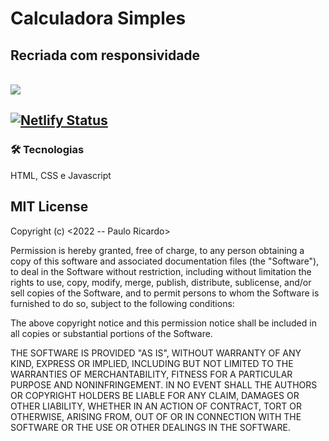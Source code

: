#  Calculadora Simples
<h2>Recriada com responsividade</h2>

<br>
<img src=https://github.com/Rodrigues-PauloRicardo/recriando-calculadora/blob/main/imgcalc.png>
<br>

<h2 Status:  🚀 Concluído .</h2>

 [![Netlify Status](https://api.netlify.com/api/v1/badges/5fc8d938-d177-485f-a3d5-4e12e3c732fc/deploy-status)](https://app.netlify.com/sites/calculadora-simples-estudo/deploys)

### 🛠 Tecnologias
HTML, CSS e Javascript


<h2>MIT License</h2>
Copyright (c) <2022 -- Paulo Ricardo>

Permission is hereby granted, free of charge, to any person obtaining a copy
of this software and associated documentation files (the "Software"), to deal
in the Software without restriction, including without limitation the rights
to use, copy, modify, merge, publish, distribute, sublicense, and/or sell
copies of the Software, and to permit persons to whom the Software is
furnished to do so, subject to the following conditions:

The above copyright notice and this permission notice shall be included in all
copies or substantial portions of the Software.

THE SOFTWARE IS PROVIDED "AS IS", WITHOUT WARRANTY OF ANY KIND, EXPRESS OR
IMPLIED, INCLUDING BUT NOT LIMITED TO THE WARRANTIES OF MERCHANTABILITY,
FITNESS FOR A PARTICULAR PURPOSE AND NONINFRINGEMENT. IN NO EVENT SHALL THE
AUTHORS OR COPYRIGHT HOLDERS BE LIABLE FOR ANY CLAIM, DAMAGES OR OTHER
LIABILITY, WHETHER IN AN ACTION OF CONTRACT, TORT OR OTHERWISE, ARISING FROM,
OUT OF OR IN CONNECTION WITH THE SOFTWARE OR THE USE OR OTHER DEALINGS IN THE
SOFTWARE.

